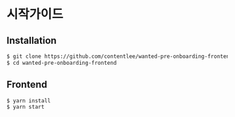 # 시작가이드

## Installation

```sh
$ git clone https://github.com/contentlee/wanted-pre-onboarding-frontend.git
$ cd wanted-pre-onboarding-frontend
```

## Frontend

```sh
$ yarn install
$ yarn start
```

